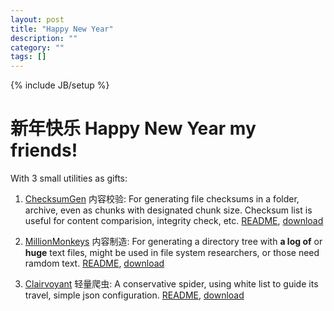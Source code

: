 ```yaml
---
layout: post
title: "Happy New Year"
description: ""
category: ""
tags: []
---
```

{% include JB/setup %}

新年快乐 Happy New Year my friends!
==================================

With 3 small utilities as gifts:

1. [ChecksumGen](https://github.com/ShiZhan/checksum-gen) 内容校验: For generating file checksums in a folder, archive, even as chunks with designated chunk size. Checksum list is useful for content comparision, integrity check, etc. [README](https://github.com/ShiZhan/checksum-gen/blob/master/README.md), [download](http://goo.gl/nINYvb)

2. [MillionMonkeys](https://github.com/ShiZhan/million-monkeys) 内容制造: For generating a directory tree with **a log of** or **huge** text files, might be used in file system researchers, or those need ramdom text. [README](https://github.com/ShiZhan/million-monkeys/blob/master/README.md), [download](http://goo.gl/if4oeq)

3. [Clairvoyant](https://github.com/ShiZhan/clairvoyant) 轻量爬虫: A conservative spider, using white list to guide its travel, simple json configuration. [README](https://github.com/ShiZhan/clairvoyant/blob/master/README.md), [download](http://goo.gl/18obNG)

